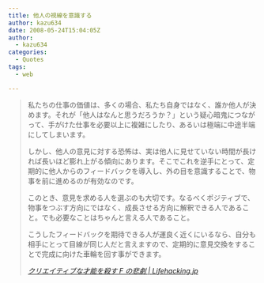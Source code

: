 ```yaml
---
title: 他人の視線を意識する
author: kazu634
date: 2008-05-24T15:04:05Z
author:
  - kazu634
categories:
  - Quotes
tags:
  - web

---
```

<div class="section">
<blockquote title="クリエイティブな才能を殺す F の悲劇 | Lifehacking.jp" cite="http://lifehacking.jp/2008/05/the-tragedy-of-f/">
<p>
      私たちの仕事の価値は、多くの場合、私たち自身ではなく、誰か他人が決めます。それが「他人はなんと思うだろうか？」という疑心暗鬼につながって、手がけた仕事を必要以上に複雑にしたり、あるいは極端に中途半端にしてしまいます。
</p>
    
<p>
      しかし、他人の意見に対する恐怖は、実は他人に見せていない時間が長ければ長いほど膨れ上がる傾向にあります。そこでこれを逆手にとって、定期的に他人からのフィードバックを導入し、外の目を意識することで、物事を前に進めるのが有効なのです。
</p>
    
<p>
      このとき、意見を求める人を選ぶのも大切です。なるべくポジティブで、物事をつぶす方向にではなく、成長させる方向に解釈できる人であること。でも必要なことはちゃんと言える人であること。
</p>
    
<p>
      こうしたフィードバックを期待できる人が運良く近くにいるなら、自分も相手にとって目線が同じ人だと言えますので、定期的に意見交換をすることで完成に向けた車輪を回す事ができます。
</p>
    
<p>
<cite><a href="http://lifehacking.jp/2008/05/the-tragedy-of-f/" onclick="__gaTracker('send', 'event', 'outbound-article', 'http://lifehacking.jp/2008/05/the-tragedy-of-f/', 'クリエイティブな才能を殺す F の悲劇 | Lifehacking.jp');" target="_blank">クリエイティブな才能を殺す F の悲劇 | Lifehacking.jp</a></cite>
</p>
</blockquote>
</div>
